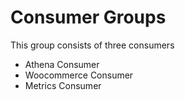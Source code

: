 # Consumer Groups
This group consists of three consumers
- Athena Consumer
- Woocommerce Consumer
- Metrics Consumer
